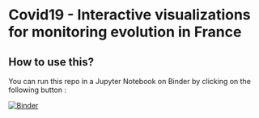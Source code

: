 # Covid19 - Interactive visualizations for monitoring evolution in France

## How to use this?

You can run this repo in a Jupyter Notebook on Binder by clicking on the following button :

[![Binder](https://mybinder.org/badge_logo.svg)](https://gesis.mybinder.org/binder/v2/gh/lde2015/Covid19/ea555ff120af129f1bbe9ed482cfad5bb12e2df3?filepath=geo_covid.ipynb)

